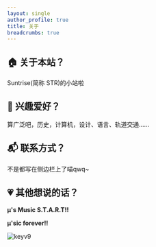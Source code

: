 ```yaml
---
layout: single
author_profile: true
title: 关于
breadcrumbs: true
---
```

## 🏠 关于本站？
Suntrise(简称 STR)的小站啦

## 🎨 兴趣爱好？
算广泛吧，历史，计算机，设计、语言、轨道交通……

## 📬 联系方式？
不是都写在侧边栏上了喵qwq~

## 💗 其他想说的话？
**μ's Music S.T.A.R.T!!**

**μ'sic forever!!**

![keyv9](https://github.com/suntrise/suntrise.github.io/assets/89229642/87b96f98-38a8-4f15-af66-90bdf8364d3c)






